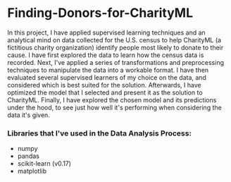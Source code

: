 # Finding-Donors-for-CharityML

In this project, I have applied supervised learning techniques and an analytical mind on data collected for the U.S. census to help CharityML (a fictitious charity organization) identify people most likely to donate to their cause. I have first explored the data to learn how the census data is recorded. Next, I've applied a series of transformations and preprocessing techniques to manipulate the data into a workable format. I have then evaluated several supervised learners of my choice on the data, and considered which is best suited for the solution. Afterwards, I have optimized the model that I selected and present it as the solution to CharityML. Finally, I have explored the chosen model and its predictions under the hood, to see just how well it's performing when considering the data it's given.


### Libraries that I've used in the Data Analysis Process:
- numpy
- pandas
- scikit-learn (v0.17)
- matplotlib
